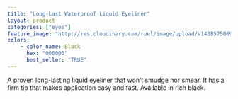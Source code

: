 ```yaml
---
title: "Long-Last Waterproof Liquid Eyeliner"
layout: product
categories: ["eyes"]
feature_image: "http://res.cloudinary.com/ruel/image/upload/v1438575069/fs/Long_Last_Waterproof_Liquid_Eyeliner.jpg"
colors:
    - color_name: Black
      hex: "000000"
      best_seller: "TRUE"
---
```

A proven long-lasting liquid eyeliner that won’t smudge nor smear. It has a firm tip that makes application easy and fast. Available in rich black.